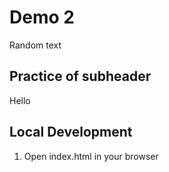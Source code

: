 # Demo 2
Random text
## Practice of subheader
Hello

## Local Development
1. Open index.html in your browser